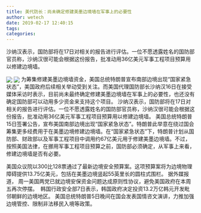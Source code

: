 ```yaml
---
title: 美代防长：尚未确定修建美墨边境墙在军事上的必要性
author: wetech
date: 2019-02-17 12:40:15
tags: 
categories: 
---
```

沙纳汉表示，国防部将在17日对相关的报告进行评估。一位不愿透露姓名的国防部官员称，沙纳汉很可能会根据这份报告，批准动用36亿美元军事工程项目预算用以修建边境墙。
<!-- more -->
<img align="center" border="0" src="https://imgcdn.yicai.com/uppics/images/2019/02/c48c73e38f328e151377a0f686a3c642.jpg" />
<img align="center" border="0" src="https://imgcdn.yicai.com/uppics/images/2019/02/b9da27e583c173bac6792abb44d3189e.jpg" />
为筹集修建美墨边境墙资金，美国总统特朗普宣布南部边境出现“国家紧急状态”，美国政府后续相关举动受到关注。而美国代理国防部长沙纳汉16日在接受媒体采访时表示，目前尚未最终确定修建美墨边境墙在军事上的必要性，也还没有确定国防部可以动用多少资金来支持这个项目。
沙纳汉表示，国防部将在17日对相关的报告进行评估。一位不愿透露姓名的国防部官员称，沙纳汉很可能会根据这份报告，批准动用36亿美元军事工程项目预算用以修建边境墙。
美国总统特朗普15日签署公告，宣布美国南部边境出现“国家紧急状态”。特朗普此举意在绕过国会筹集更多经费用于在美墨边境修建边境墙。在“国家紧急状态”下，特朗普计划从国防部、财政部以及军事工程项目中调用约67亿美元用于修建美墨边境墙。不过，按照美国法律，在挪用军事工程项目预算之前，国防部必须确定，从军事上来看，修建边境墙是否有必要。
 
 
美国众议院以300比128票通过了最新边境安全预算案。这项预算案将为边境物理障碍提供13.75亿美元，包括在美墨边境竖起55英里长的圆柱式围栏。
据外媒报道， 周一美国两党已就边境安保资金问题达成原则性协议，避免美国政府在本周五再次停摆。 
韩国行政安全部7日表示，韩国政府决定投资13.2万亿韩元开发毗邻朝鲜的边境地区。
美国总统特朗普5日晚间在国会发表国情咨文演讲，力推加强边境管控、限制非法移民入境等政策。
